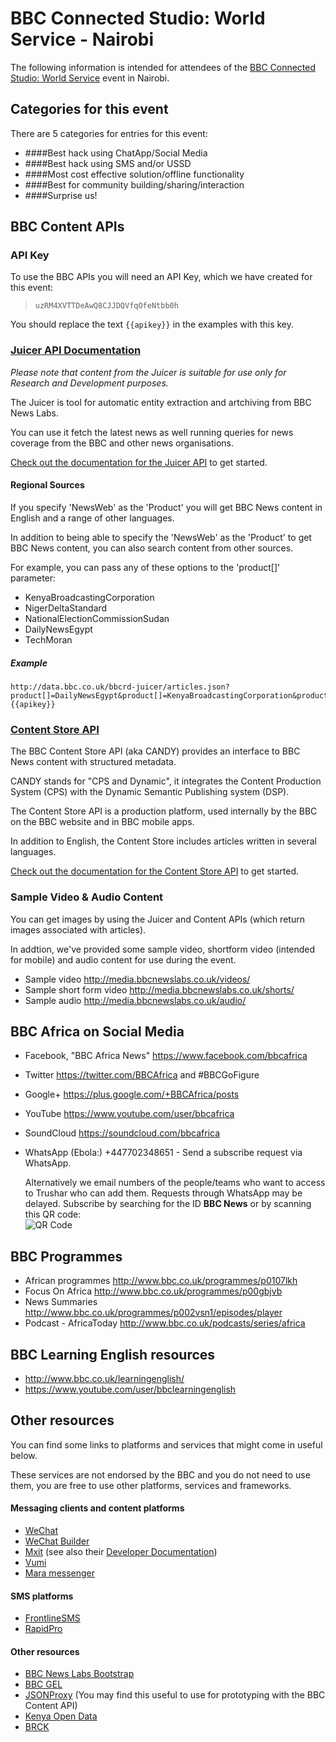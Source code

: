 # BBC Connected Studio: World Service - Nairobi

The following information is intended for attendees of the [BBC Connected Studio: World Service](http://www.bbc.co.uk/corporate2/connectedstudio/events) event in Nairobi.

## Categories for this event

There are 5 categories for entries for this event:

* ####Best hack using ChatApp/Social Media
* ####Best hack using SMS and/or USSD
* ####Most cost effective solution/offline functionality
* ####Best for community building/sharing/interaction
* ####Surprise us!

## BBC Content APIs

### API Key

To use the BBC APIs you will need an API Key, which we have created for this event:

>    `uzRM4XVTTDeAwQ8CJJDQVfqOfeNtbb0h`

You should replace the text `{{apikey}}` in the examples with this key.

### [Juicer API Documentation](Juicer.html)

*Please note that content from the Juicer is suitable for use only for Research and Development purposes.*

The Juicer is tool for automatic entity extraction and artchiving from BBC News Labs.

You can use it fetch the latest news as well running queries for news coverage from the BBC and other news organisations.

[Check out the documentation for the Juicer API](Juicer.html) to get started.

#### Regional Sources

If you specify 'NewsWeb' as the 'Product' you will get BBC News content in English and a range of other languages.

In addition to being able to specify the 'NewsWeb' as the 'Product' to get BBC News content, you can also search content from other sources.

For example, you can pass any of these options to the 'product[]' parameter:

* KenyaBroadcastingCorporation
* NigerDeltaStandard
* NationalElectionCommissionSudan
* DailyNewsEgypt
* TechMoran 

##### Example

```
http://data.bbc.co.uk/bbcrd-juicer/articles.json?product[]=DailyNewsEgypt&product[]=KenyaBroadcastingCorporation&product[]=TechMoran&product[]=NigerDeltaStandard&product[]=NationalElectionCommissionSudan&content_format[]=TextualFormat&recent_first=yes&apikey={{apikey}}
```

### [Content Store API](CANDY.html) 

The BBC Content Store API (aka CANDY) provides an interface to BBC News content with structured metadata.

CANDY stands for "CPS and Dynamic", it integrates the Content Production System (CPS) with the Dynamic Semantic Publishing system (DSP).

The Content Store API is a production platform, used internally by the BBC on the BBC website and in BBC mobile apps.

In addition to English, the Content Store includes articles written in several languages.

[Check out the documentation for the Content Store API](CANDY.html) to get started.

### Sample Video & Audio Content

You can get images by using the Juicer and Content APIs (which return images associated with articles).

In addtion, we've provided some sample video, shortform video (intended for mobile) and audio content for use during the event.

* Sample video http://media.bbcnewslabs.co.uk/videos/
* Sample short form video http://media.bbcnewslabs.co.uk/shorts/
* Sample audio http://media.bbcnewslabs.co.uk/audio/

## BBC Africa on Social Media

* Facebook, "BBC Africa News" https://www.facebook.com/bbcafrica
* Twitter https://twitter.com/BBCAfrica  and #BBCGoFigure
* Google+ https://plus.google.com/+BBCAfrica/posts 
* YouTube https://www.youtube.com/user/bbcafrica 
* SoundCloud https://soundcloud.com/bbcafrica 
* WhatsApp (Ebola:) +447702348651 - Send a subscribe request via WhatsApp.

     Alternatively we email numbers of the people/teams who want to access to Trushar who can add them. Requests through WhatsApp may be delayed. Subscribe by searching for the ID **BBC News** or by scanning this QR code:
     <br>
     ![QR Code ](http://qr-official.line.me/sid/L/bbcnews.png)

## BBC Programmes

* African programmes http://www.bbc.co.uk/programmes/p0107lkh 
* Focus On Africa http://www.bbc.co.uk/programmes/p00gbjvb 
* News Summaries http://www.bbc.co.uk/programmes/p002vsn1/episodes/player 
* Podcast - AfricaToday http://www.bbc.co.uk/podcasts/series/africa 

## BBC Learning English resources

* http://www.bbc.co.uk/learningenglish/ 
* https://www.youtube.com/user/bbclearningenglish 

## Other resources

You can find some links to platforms and services that might come in useful below.

These services are not endorsed by the BBC and you do not need to use them, you are free to use other platforms, services and frameworks.

#### Messaging clients and content platforms

* [WeChat](http://www.wechat.com)
* [WeChat Builder](http://www.wechatbuilder.com)
* [Mxit](http://get.mxit.com) (see also their [Developer Documentation](https://dev.mxit.com/docs))
* [Vumi](http://vumi.org)
* [Mara messenger](https://messenger.mara.com)

#### SMS platforms

* [FrontlineSMS](http://www.frontlinesms.com)
* [RapidPro](https://www.rapidpro.io)

#### Other resources

* [BBC News Labs Bootstrap](http://bootstrap.bbcnewslabs.co.uk)
* [BBC GEL](http://www.bbc.co.uk/gel)
* [JSONProxy](https://jsonp.nodejitsu.com) (You may find this useful to use for prototyping with the BBC Content API)
* [Kenya Open Data](https://www.opendata.go.ke)
* [BRCK](http://brck.com)
 